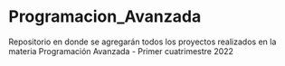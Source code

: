 # Programacion_Avanzada
Repositorio en donde se agregarán todos los proyectos realizados en la materia Programación Avanzada - Primer cuatrimestre 2022
